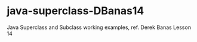 # java-superclass-DBanas14
Java Superclass and Subclass working examples, ref. Derek Banas Lesson 14
